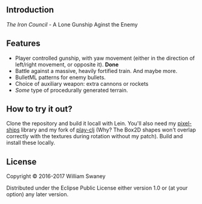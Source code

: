 ## Introduction

*The Iron Council* - A Lone Gunship Aginst the Enemy

## Features

  * Player controlled gunship, with yaw movement (either in the direction of left/right movement, or opposite it). **Done**
  * Battle against a massive, heavily fortified train. And maybe more.
  * BulletML patterns for enemy bullets.
  * Choice of auxiliary weapon: extra cannons or rockets
  * *Some* type of procedurally generated terrain.

## How to try it out?

Clone the repository and build it locall with Lein. You'll also need my [pixel-ships](https://github.com/the2bears/pixel-ships) library and my fork of [play-clj](https://github.com/the2bears/play-clj) (Why? The Box2D shapes won't overlap correctly with the textures during rotation without my patch). Build and install these locally.


## License

Copyright © 2016-2017 William Swaney

Distributed under the Eclipse Public License either version 1.0 or (at
your option) any later version.
